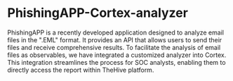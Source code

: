 # PhishingAPP-Cortex-analyzer
PhishingAPP is a recently developed application designed to analyze email files in the ".EML" format. It provides an API that allows users to send their files and receive comprehensive results. To facilitate the analysis of email files as observables, we have integrated a customized analyzer into Cortex. This integration streamlines the process for SOC analysts, enabling them to directly access the report within TheHive platform.
